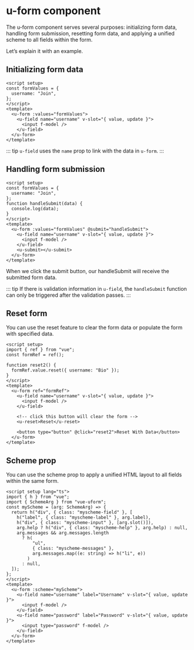 # u-form component

The u-form component serves several purposes: initializing form data, handling form submission, resetting form data, and applying a unified scheme to all fields within the form.

Let’s explain it with an example.

## Initializing form data

```vue
<script setup>
const formValues = {
  username: "Join",
};
</script>
<template>
  <u-form :values="formValues">
    <u-field name="username" v-slot="{ value, update }">
      <input f-model />
    </u-field>
  </u-form>
</template>
```

::: tip
`u-field` uses the `name` prop to link with the data in `u-form`.
:::

## Handling form submission

```vue
<script setup>
const formValues = {
  username: "Join",
};
function handleSubmit(data) {
  console.log(data);
}
</script>
<template>
  <u-form :values="formValues" @submit="handleSubmit">
    <u-field name="username" v-slot="{ value, update }">
      <input f-model />
    </u-field>
    <u-submit></u-submit>
  </u-form>
</template>
```

When we click the submit button, our handleSubmit will receive the submitted form data.

::: tip
If there is validation information in `u-field`, the `handleSubmit` function can only be triggered after the validation passes.
:::

## Reset form

You can use the reset feature to clear the form data or populate the form with specified data.

```vue
<script setup>
import { ref } from "vue";
const formRef = ref();

function reset2() {
  formRef.value.reset({ username: "Bio" });
}
</script>
<template>
  <u-form ref="formRef">
    <u-field name="username" v-slot="{ value, update }">
      <input f-model />
    </u-field>

    <!-- click this button will clear the form -->
    <u-reset>Reset</u-reset>

    <button type="button" @click="reset2">Reset With Data</button>
  </u-form>
</template>
```

## Scheme prop

You can use the scheme prop to apply a unified HTML layout to all fields within the same form.

```vue
<script setup lang="ts">
import { h } from "vue";
import { SchemeArg } from "vue-uform";
const myScheme = (arg: SchemeArg) => {
  return h("div", { class: "myscheme-field" }, [
    h("label", { class: "myscheme-label" }, arg.label),
    h("div", { class: "myscheme-input" }, [arg.slot()]),
    arg.help ? h("div", { class: "myscheme-help" }, arg.help) : null,
    arg.messages && arg.messages.length
      ? h(
          "ul",
          { class: "myscheme-messages" },
          arg.messages.map((e: string) => h("li", e))
        )
      : null,
  ]);
};
</script>
<template>
  <u-form :scheme="myScheme">
    <u-field name="username" label="Username" v-slot="{ value, update }">
      <input f-model />
    </u-field>
    <u-field name="password" label="Password" v-slot="{ value, update }">
      <input type="password" f-model />
    </u-field>
  </u-form>
</template>
```
